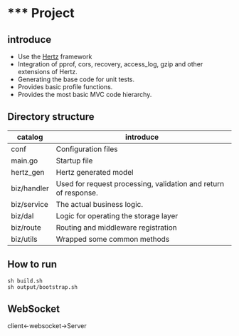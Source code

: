 # *** Project

## introduce

- Use the [Hertz](https://github.com/cloudwego/hertz/) framework
- Integration of pprof, cors, recovery, access_log, gzip and other extensions of Hertz.
- Generating the base code for unit tests.
- Provides basic profile functions.
- Provides the most basic MVC code hierarchy.

## Directory structure

|  catalog   | introduce  |
|  ----  | ----  |
| conf  | Configuration files |
| main.go  | Startup file |
| hertz_gen  | Hertz generated model |
| biz/handler  | Used for request processing, validation and return of response. |
| biz/service  | The actual business logic. |
| biz/dal  | Logic for operating the storage layer |
| biz/route  | Routing and middleware registration |
| biz/utils  | Wrapped some common methods |

## How to run

```shell
sh build.sh
sh output/bootstrap.sh
```


## WebSocket
client<-websocket->Server